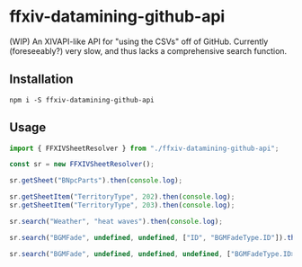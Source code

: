 # ffxiv-datamining-github-api
(WIP) An XIVAPI-like API for "using the CSVs" off of GitHub. Currently (foreseeably?) very slow, and thus lacks a comprehensive search function.

## Installation
`npm i -S ffxiv-datamining-github-api`

## Usage
```js
import { FFXIVSheetResolver } from "./ffxiv-datamining-github-api";

const sr = new FFXIVSheetResolver();

sr.getSheet("BNpcParts").then(console.log);

sr.getSheetItem("TerritoryType", 202).then(console.log);
sr.getSheetItem("TerritoryType", 203).then(console.log);

sr.search("Weather", "heat waves").then(console.log);

sr.search("BGMFade", undefined, undefined, ["ID", "BGMFadeType.ID"]).then(console.log);

sr.search("BGMFade", undefined, undefined, undefined, ["BGMFadeType.ID>=2"]).then(console.log);
```